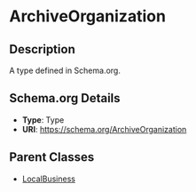 # ArchiveOrganization

## Description
A type defined in Schema.org.

## Schema.org Details
- **Type**: Type
- **URI**: https://schema.org/ArchiveOrganization

## Parent Classes
- [LocalBusiness](../LocalBusiness.md)

